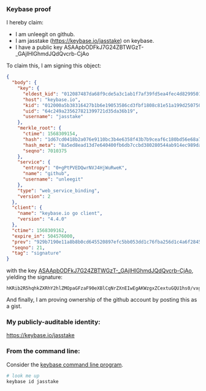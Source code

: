 
### Keybase proof

I hereby claim:

  * I am unleegit on github.
  * I am jasstake (https://keybase.io/jasstake) on keybase.
  * I have a public key ASAApbODFkJ7G24ZBTWGzT-_GAjIHlGhmdJQdQvcrb-CjAo

To claim this, I am signing this object:

```json
{
  "body": {
    "key": {
      "eldest_kid": "012087487da68f9cde5a3c1ab1f7af39fd5ea4fec4d82995016fad6d376bb9e51ef10a",
      "host": "keybase.io",
      "kid": "012000a5b38316427b1b6e19053586cd3fbf1808c81e51a199d250750bdcadbf828c0a",
      "uid": "64c249a235627821399721d35da36b19",
      "username": "jasstake"
    },
    "merkle_root": {
      "ctime": 1568309154,
      "hash": "1d67cd0418b2a076e9110bc3b4e6358f43b7b9ceaf6c180bd56e68a7db995d6235ddc5ed2fe32019a7edfd9b5b8c2e7ff850cff0254b041db257e0a00f549a49",
      "hash_meta": "8a5ed8ead13d7e640400fb6db7ccbd380280544ab914ec989dab064dd38c110c",
      "seqno": 7010375
    },
    "service": {
      "entropy": "0+gPtPVEDQwrNVJ4HjWuRweK",
      "name": "github",
      "username": "unleegit"
    },
    "type": "web_service_binding",
    "version": 2
  },
  "client": {
    "name": "keybase.io go client",
    "version": "4.4.0"
  },
  "ctime": 1568309162,
  "expire_in": 504576000,
  "prev": "929b7190e11a8b8b0cd645520897efc5bb053dd1c76fba256d1c4a6f2845136e",
  "seqno": 21,
  "tag": "signature"
}
```

with the key [ASAApbODFkJ7G24ZBTWGzT-_GAjIHlGhmdJQdQvcrb-CjAo](https://keybase.io/jasstake), yielding the signature:

```
hKRib2R5hqhkZXRhY2hlZMOpaGFzaF90eXBlCqNrZXnEIwEgAKWzgxZCextuGQU1hs0/vxgIyB5RoZnSUHUL3K2/gowKp3BheWxvYWTESpcCFcQgkptxkOEai4sM1kVSCJfvxbsFPdHHb7olbRxKbyhFE27EIJcZn/DxubkL8elvQP/ipIKnNi8F2WpzZEXvtVupBRFQAgHCo3NpZ8RAqSZUGsEXGcozmJIJvFBqF1WVrWrXWhz2jjgFTsGnqg1OWmgrPW6ADjlzXisuY+ebp/gHmYoAYmxemOdZpcB8DKhzaWdfdHlwZSCkaGFzaIKkdHlwZQildmFsdWXEIMFoNCVdU0OLAQfJ7Hu5Tp2Bn0l+KA0n0pno/SEjuvQEo3RhZ80CAqd2ZXJzaW9uAQ==

```

And finally, I am proving ownership of the github account by posting this as a gist.

### My publicly-auditable identity:

https://keybase.io/jasstake

### From the command line:

Consider the [keybase command line program](https://keybase.io/download).

```bash
# look me up
keybase id jasstake
```
